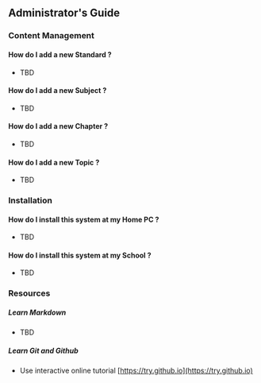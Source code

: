 ## Administrator's Guide

### Content Management

#### How do I add a new Standard ?
* TBD

#### How do I add a new Subject ?
* TBD

#### How do I add a new Chapter ?
* TBD

#### How do I add a new Topic ?
* TBD

### Installation

#### How do I install this system at my Home PC ?
* TBD

#### How do I install this system at my School ?
* TBD


### Resources

##### Learn Markdown
* TBD

##### Learn Git and Github
* Use interactive online tutorial [https://try.github.io](https://try.github.io)
